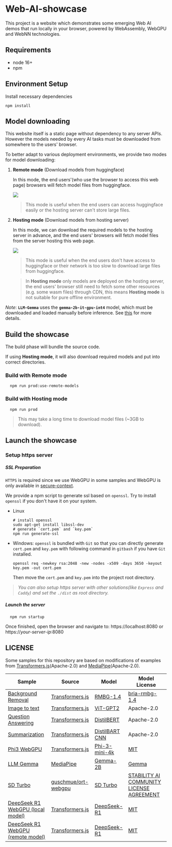 # Web-AI-showcase

This project is a website which demonstrates some emerging Web AI demos that run locally in your browser, powered by WebAssembly, WebGPU and WebNN technologies.

## Requirements

- node 16+
- npm

## Environment Setup

Install necessary dependencies

```shell
npm install
```

## Model downloading

This website itself is a static page without dependency to any server APIs. However the models needed by every AI tasks must be downloaded from somewhere to the users' browser.

To better adapt to various deployment environments, we provide two modes for model downloading:

1. **Remote mode** (Download models from huggingface)

   In this mode, the end users'(who use the browser to access this web page) browsers will fetch model files from huggingface.

   ![](./doc/remote_mode.excalidraw.png)

   > This mode is useful when the end users can access huggingface easily or the hosting server can't store large files.

2. **Hosting mode** (Download models from hosting server)

   In this mode, we can download the required models to the hosting server in advance, and the end users' browsers will fetch model files from the server hosting this web page.

   ![](./doc/hosting_mode.excalidraw.png)

   > This mode is useful when the end users don't have access to huggingface or their network is too slow to download large files from huggingface.

   > In **Hosting mode** only models are deployed on the hosting server, the end users' browser still need to fetch some other resources (e.g. some wasm files) through CDN, this means **Hosting mode** is not suitable for pure offline environment.

_Note_: **`LLM-Gemma`** uses the **`gemma-2b-it-gpu-int4`** model, which must be downloaded and loaded manually before inference. See [this](https://www.kaggle.com/models/google/gemma/tfLite/) for more details.

## Build the showcase

The build phase will bundle the source code.

If using **Hosting mode**, it will also download required models and put into correct directories.

### Build with **Remote mode**

```shell
  npm run prod:use-remote-models
```

### Build with **Hosting mode**

```shell
  npm run prod
```

> This may take a long time to download model files (~3GB to download).

## Launch the showcase

### Setup https server

##### SSL Preparation

`HTTPS` is required since we use WebGPU in some samples and WebGPU is only available in [secure-context](https://developer.mozilla.org/en-US/docs/Web/Security/Secure_Contexts).

We provide a npm script to generate ssl based on `openssl`. Try to install `openssl` if you don't have it on your system.

- Linux

  ```shell
  # install openssl
  sudo apt-get install libssl-dev
  # generate `cert.pem` and `key.pem`
  npm run generate-ssl
  ```

- Windows: `openssl` is bundled with `Git` so that you can directly generate `cert.pem` and `key.pem` with following command in `gitbash` if you have `Git` installed.

  ```shell
  openssl req -newkey rsa:2048 -new -nodes -x509 -days 3650 -keyout key.pem -out cert.pem
  ```

  Then move the `cert.pem` and `key.pem` into the project root directory.

> _You can also setup https server with other solutions(like `Express` and `Caddy`) and set the `./dist` as root directory._

##### Launch the server

```shell
  npm run startup
```

Once finished, open the browser and navigate to:
https://localhost:8080
or
https://_your-server-ip_:8080

## LICENSE

Some samples for this repository are based on modifications of examples from [Transformers.js](https://github.com/xenova/transformers.js)(Apache-2.0) and [MediaPipe](https://github.com/google-ai-edge/mediapipe)(Apache-2.0).

| Sample                                                                  | Source                                                                                                       | Model                                                                                   | Model License                                                                                                |
| ----------------------------------------------------------------------- | ------------------------------------------------------------------------------------------------------------ | --------------------------------------------------------------------------------------- | ------------------------------------------------------------------------------------------------------------ |
| [Background Removal](./samples/image_background_removal/)               | [Transformers.js](https://github.com/xenova/transformers.js/tree/main/examples/remove-background-client)     | [RMBG-1.4](https://huggingface.co/briaai/RMBG-1.4)                                      | [bria-rmbg-1.4](https://bria.ai/bria-huggingface-model-license-agreement/)                                   |
| [Image to text](./samples/image_to_text/)                               | [Transformers.js](https://github.com/xenova/transformers.js/tree/main/examples/demo-site)                    | [ViT-GPT2](https://huggingface.co/nlpconnect/vit-gpt2-image-captioning)                 | Apache-2.0                                                                                                   |
| [Question Answering](./samples/question_answering/)                     | [Transformers.js](https://github.com/xenova/transformers.js/tree/main/examples/demo-site)                    | [DistilBERT](https://huggingface.co/distilbert/distilbert-base-cased-distilled-squad)   | Apache-2.0                                                                                                   |
| [Summarization](./samples/summarization/)                               | [Transformers.js](https://github.com/xenova/transformers.js/tree/main/examples/demo-site)                    | [DistilBART CNN](https://huggingface.co/sshleifer/distilbart-cnn-6-6)                   | Apache-2.0                                                                                                   |
| [Phi3 WebGPU](./samples/phi3-webgpu/)                                   | [Transformers.js](https://github.com/xenova/transformers.js/tree/v3/examples/webgpu-chat)                    | [Phi-3-mini-4k](https://huggingface.co/microsoft/Phi-3-mini-4k-instruct-onnx)           | [MIT](https://huggingface.co/microsoft/Phi-3-mini-4k-instruct-onnx/blob/main/LICENSE)                        |
| [LLM Gemma](./samples/llm_gemma/)                                       | [MediaPipe](https://github.com/google-ai-edge/mediapipe)                                                     | [Gemma-2B](https://www.kaggle.com/models/google/gemma/tfLite/)                          | [Gemma](https://ai.google.dev/gemma/terms)                                                                   |
| [SD Turbo](./samples/stable_diffusion/)                                 | [guschmue/ort-webgpu](https://github.com/guschmue/ort-webgpu/tree/master/sd-turbo)                           | [SD Turbo](https://huggingface.co/schmuell/sd-turbo-ort-web/)                           | [STABILITY AI COMMUNITY LICENSE AGREEMENT](https://huggingface.co/stabilityai/sd-turbo/blob/main/LICENSE.md) |
| [DeepSeek R1 WebGPU (local model)](./samples/deepseek-r1-webgpu-local/) | [Transformers.js](https://github.com/huggingface/transformers.js-samples/tree/main/deepseek-r1-webgpu-local) | [DeepSeek-R1](https://huggingface.co/onnx-community/DeepSeek-R1-Distill-Qwen-1.5B-ONNX) | [MIT](https://huggingface.co/deepseek-ai/DeepSeek-R1-Distill-Qwen-1.5B/blob/main/LICENSE)                    |
| [DeepSeek R1 WebGPU (remote model)](./samples/deepseek-r1-webgpu/)      | [Transformers.js](https://github.com/huggingface/transformers.js-samples/tree/main/deepseek-r1-webgpu)       | [DeepSeek-R1](https://huggingface.co/onnx-community/DeepSeek-R1-Distill-Qwen-1.5B-ONNX) | [MIT](https://huggingface.co/deepseek-ai/DeepSeek-R1-Distill-Qwen-1.5B/blob/main/LICENSE)                    |
